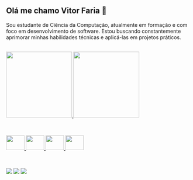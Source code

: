 ## Olá me chamo Vitor Faria 👋

Sou estudante de Ciência da Computação, atualmente em formação e com foco em desenvolvimento de software. Estou buscando constantemente aprimorar minhas habilidades técnicas e aplicá-las em projetos práticos.
<br>
<br>
<div>
  <a href="https://www.linkedin.com/in/vitor-faria-3865321b5">
  <img src="https://github-readme-stats.vercel.app/api?username=vitorf2003&show_icons=true&theme=dark" height="180em">
  <img src="https://github-readme-stats.vercel.app/api/top-langs/?username=anuraghazra&layout=compact&theme=dark" height="180em">
</div>
    
## 
<br>
<div>
  <img src="https://cdn.jsdelivr.net/gh/devicons/devicon@latest/icons/html5/html5-original.svg" height="40" width="50"/>
  <img src="https://cdn.jsdelivr.net/gh/devicons/devicon@latest/icons/css3/css3-original.svg" height="40" width="50"/>
  <img src="https://cdn.jsdelivr.net/gh/devicons/devicon@latest/icons/javascript/javascript-original.svg" height="40" width="50"/>
  <img src="https://cdn.jsdelivr.net/gh/devicons/devicon@latest/icons/csharp/csharp-original.svg" height="40" width="50"/>
</div>

##
<br>
<div>
  <a href="discord.com/channels/@vitorf2003"><img src="https://img.shields.io/badge/Discord-7289DA?style=for-the-badge&logo=discord&logoColor=white"></a>
  <a href="https://instagram.com/vitinhufaria"><img src="https://img.shields.io/badge/Instagram-E4405F?style=for-the-badge&logo=instagram&logoColor=white"></a>
  <a href="https://www.linkedin.com/in/vitor-faria-3865321b5"><img src="https://img.shields.io/badge/LinkedIn-0077B5?style=for-the-badge&logo=linkedin&logoColor=white"></a>
</div>
